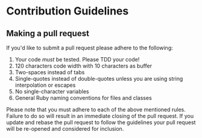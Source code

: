 Contribution Guidelines
=======================

Making a pull request
---------------------

If you'd like to submit a pull request please adhere to the following:

1. Your code *must* be tested. Please TDD your code!
2. 120 characters code width with 10 characters as buffer
3. Two-spaces instead of tabs
4. Single-quotes instead of double-quotes unless you are using string interpolation or escapes
5. No single-character variables
6. General Ruby naming conventions for files and classes

Please note that you must adhere to each of the above mentioned rules. Failure to do so will result in an immediate
closing of the pull request. If you update and rebase the pull request to follow the guidelines your pull request will
be re-opened and considered for inclusion.

